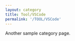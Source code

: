 ```yaml
---
layout: category
title: Tool/VSCode
permalink: '/TOOL/VSCode'
---
```


Another sample category page.
